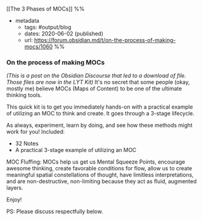 [[The 3 Phases of MOCs]] 
%%
- metadata
	- tags: #output/blog 
	- dates: 2020-06-02 (published)
	- url: https://forum.obsidian.md/t/on-the-process-of-making-mocs/1060
%%
### On the process of making MOCs
*(This is a post on the Obsidian Discourse that led to a download of file. Those files are now in the LYT Kit)*
It's no secret that some people (okay, mostly me) believe MOCs (Maps of Content) to be one of the ultimate thinking tools. 

This quick kit is to get you immediately hands-on with a practical example of utilizing an MOC to think and create. It goes through a 3-stage lifecycle. 

As always, experiment, learn by doing, and see how these methods might work for you! Included:

- 32 Notes
- A practical 3-stage example of utilizing an MOC

MOC Fluffing:
MOCs help us get us Mental Squeeze Points, encourage awesome thinking, create favorable conditions for flow, allow us to create meaningful spatial constellations of thought, have limitless interpretations, and are non-destructive, non-limiting because they act as fluid, augmented layers.

Enjoy!

PS: Please discuss respectfully below.